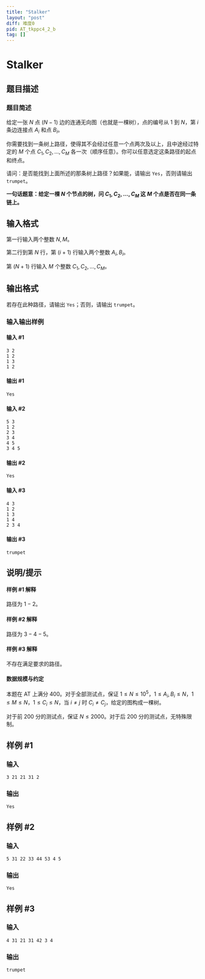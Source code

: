 ```yaml
---
title: "Stalker"
layout: "post"
diff: 难度0
pid: AT_tkppc4_2_b
tag: []
---
```


# Stalker

## 题目描述

### 题目简述

给定一张 $N$ 点 $(N-1)$ 边的连通无向图（也就是一棵树），点的编号从 $1$ 到 $N$，第 $i$ 条边连接点 $A_i$ 和点 $B_i$。

你需要找到一条树上路径，使得其不会经过任意一个点两次及以上，且中途经过特定的 $M$ 个点 $C_1,C_2,...,C_M$ 各一次（顺序任意）。你可以任意选定这条路径的起点和终点。

请问：是否能找到上面所述的那条树上路径？如果能，请输出 `Yes`，否则请输出 `trumpet`。

**一句话题意：给定一棵 $N$ 个节点的树，问 $C_1,C_2,…,C_M$ 这 $M$ 个点是否在同一条链上。**

## 输入格式

第一行输入两个整数 $N,M$。

第二行到第 $N$ 行，第 $(i+1)$ 行输入两个整数 $A_i,B_i$。

第 $(N+1)$ 行输入 $M$ 个整数 $C_1,C_2,...,C_M$。

## 输出格式

若存在此种路径，请输出 `Yes`；否则，请输出 `trumpet`。

### 输入输出样例

#### 输入 #1

```
3 2
1 2
1 3
1 2

```

#### 输出 #1

```
Yes

```

#### 输入 #2

```
5 3
1 2
2 3
3 4
4 5
3 4 5

```

#### 输出 #2

```
Yes

```

#### 输入 #3

```
4 3
1 2
1 3
1 4
2 3 4

```

#### 输出 #3

```
trumpet

```

## 说明/提示

#### 样例 #1 解释

路径为 $1-2$。

#### 样例 #2 解释

路径为 $3-4-5$。

#### 样例 #3 解释

不存在满足要求的路径。

#### 数据规模与约定

本题在 AT 上满分 $400$。对于全部测试点，保证 $1\le N\le 10^5$，$1\le A_i,B_i\le N$，$1\le M\le N$，$1\le C_i\le N$，当 $i\neq j$ 时 $C_i\neq C_j$，给定的图构成一棵树。

对于前 $200$ 分的测试点，保证 $N\le 2000$。对于后 $200$ 分的测试点，无特殊限制。

## 样例 #1

### 输入

```
3 21 21 31 2
```

### 输出

```
Yes
```

## 样例 #2

### 输入

```
5 31 22 33 44 53 4 5
```

### 输出

```
Yes
```

## 样例 #3

### 输入

```
4 31 21 31 42 3 4
```

### 输出

```
trumpet
```

